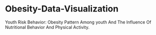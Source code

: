 # Obesity-Data-Visualization
Youth Risk Behavior: Obesity Pattern Among youth And The Influence Of Nutritional Behavior And Physical Activity.
